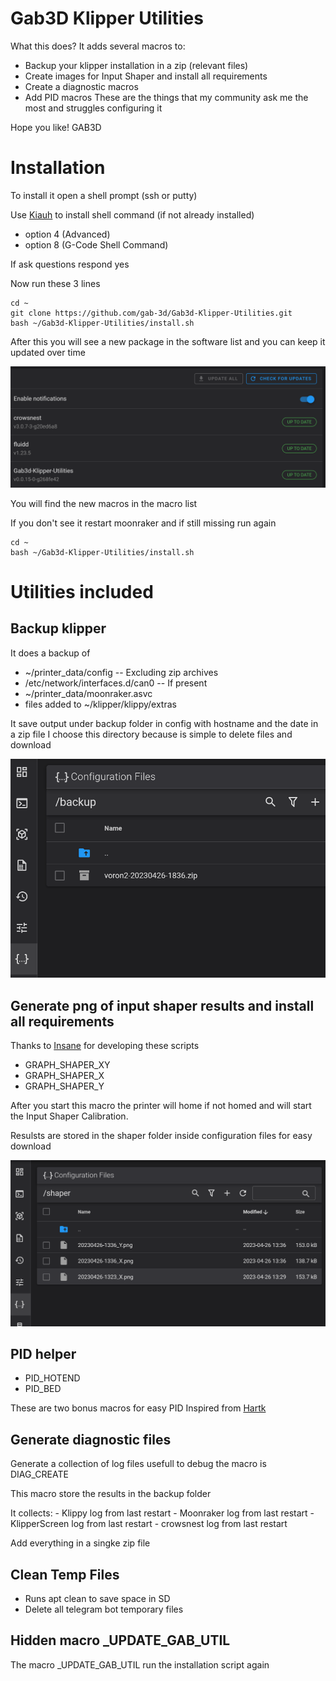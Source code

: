 # Gab3D Klipper Utilities
What this does? It adds several macros to:
- Backup your klipper installation in a zip (relevant files)
- Create images for Input Shaper and install all requirements
- Create a diagnostic macros
- Add PID macros
These are the things that my community ask me the most and struggles configuring it

Hope you like!
GAB3D

# Installation
To install it open a shell prompt (ssh or putty)

Use [Kiauh](https://github.com/th33xitus/kiauh) to install shell command (if not already installed)

- option 4 (Advanced)
- option 8 (G-Code Shell Command)

If ask questions respond yes

Now run these 3 lines

```shell
cd ~
git clone https://github.com/gab-3d/Gab3d-Klipper-Utilities.git
bash ~/Gab3d-Klipper-Utilities/install.sh
```

After this you will see a new package in the software list and you can keep it updated over time

![update](images/Update.png)

You will find the new macros in the macro list

If you don't see it restart moonraker and if still missing run again
```shell
cd ~
bash ~/Gab3d-Klipper-Utilities/install.sh
```


# Utilities included

## Backup klipper

It does a backup of
- ~/printer_data/config -- Excluding zip archives
- /etc/network/interfaces.d/can0 -- If present
- ~/printer_data/moonraker.asvc
- files added to ~/klipper/klippy/extras

It save output under backup folder in config with hostname and the date in a zip file
I choose this directory because is simple to delete files and download 

![Screenshot of fluidd configuration folder](images/backup.png)

## Generate png of input shaper results and install all requirements
Thanks to [Insane](https://github.com/insane78/) for developing these scripts

- GRAPH_SHAPER_XY
- GRAPH_SHAPER_X
- GRAPH_SHAPER_Y

After you start this macro the printer will home if not homed and will start the Input Shaper Calibration.

Resulsts are stored in the shaper folder inside configuration files for easy download

![Screenshot of fluidd configuration folder](images/Shaper.png)


## PID helper
- PID_HOTEND
- PID_BED

These are two bonus macros for easy PID
Inspired from [Hartk](https://github.com/hartk1213)

## Generate diagnostic files

Generate a collection of log files usefull to debug
the macro is DIAG_CREATE 

This macro store the results in the backup folder

It collects:
    - Klippy log from last restart
    - Moonraker log from last restart
    - KlipperScreen log from last restart
    - crowsnest log from last restart

Add everything in a singke zip file
## Clean Temp Files
- Runs apt clean to save space in SD
- Delete all telegram bot temporary files


## Hidden macro _UPDATE_GAB_UTIL
The macro _UPDATE_GAB_UTIL run the installation script again

